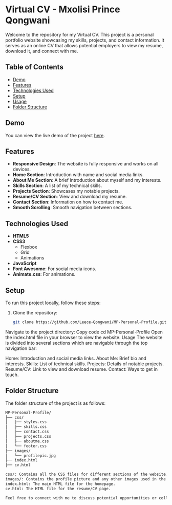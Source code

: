 # Virtual CV - Mxolisi Prince Qongwani

Welcome to the repository for my Virtual CV. This project is a personal portfolio website showcasing my skills, projects, and contact information. It serves as an online CV that allows potential employers to view my resume, download it, and connect with me.

## Table of Contents
- [Demo](#demo)
- [Features](#features)
- [Technologies Used](#technologies-used)
- [Setup](#setup)
- [Usage](#usage)
- [Folder Structure](#folder-structure)

## Demo

You can view the live demo of the project [here](https://leece-qongwani.github.io/MP-Personal-Profile/).

## Features

- **Responsive Design**: The website is fully responsive and works on all devices.
- **Home Section**: Introduction with name and social media links.
- **About Me Section**: A brief introduction about myself and my interests.
- **Skills Section**: A list of my technical skills.
- **Projects Section**: Showcases my notable projects.
- **Resume/CV Section**: View and download my resume.
- **Contact Section**: Information on how to contact me.
- **Smooth Scrolling**: Smooth navigation between sections.

## Technologies Used

- **HTML5**
- **CSS3**
  - Flexbox
  - Grid
  - Animations
- **JavaScript**
- **Font Awesome**: For social media icons.
- **Animate.css**: For animations.

## Setup

To run this project locally, follow these steps:

1. Clone the repository:
   ```bash
   git clone https://github.com/Leece-Qongwani/MP-Personal-Profile.git
Navigate to the project directory:
Copy code
cd MP-Personal-Profile
Open the index.html file in your browser to view the website.
Usage
The website is divided into several sections which are navigable through the top navigation bar:

Home: Introduction and social media links.
About Me: Brief bio and interests.
Skills: List of technical skills.
Projects: Details of notable projects.
Resume/CV: Link to view and download resume.
Contact: Ways to get in touch.

## Folder Structure
The folder structure of the project is as follows:
```bash
MP-Personal-Profile/
├── css/
│   ├── styles.css
│   ├── skills.css
│   ├── contact.css
│   ├── projects.css
│   ├── aboutme.css
│   └── footer.css
├── images/
│   └── profilepic.jpg
├── index.html
├── cv.html

css/: Contains all the CSS files for different sections of the website.
images/: Contains the profile picture and any other images used in the project.
index.html: The main HTML file for the homepage.
cv.html: The HTML file for the resume/CV page.

Feel free to connect with me to discuss potential opportunities or collaborations.






